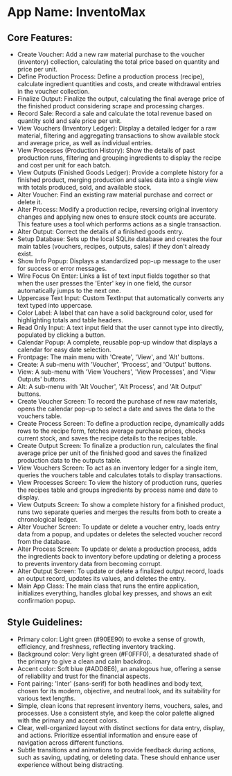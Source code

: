 # **App Name**: InventoMax

## Core Features:

- Create Voucher: Add a new raw material purchase to the voucher (inventory) collection, calculating the total price based on quantity and price per unit.
- Define Production Process: Define a production process (recipe), calculate ingredient quantities and costs, and create withdrawal entries in the voucher collection.
- Finalize Output: Finalize the output, calculating the final average price of the finished product considering scrape and processing charges.
- Record Sale: Record a sale and calculate the total revenue based on quantity sold and sale price per unit.
- View Vouchers (Inventory Ledger): Display a detailed ledger for a raw material, filtering and aggregating transactions to show available stock and average price, as well as individual entries.
- View Processes (Production History): Show the details of past production runs, filtering and grouping ingredients to display the recipe and cost per unit for each batch.
- View Outputs (Finished Goods Ledger): Provide a complete history for a finished product, merging production and sales data into a single view with totals produced, sold, and available stock.
- Alter Voucher: Find an existing raw material purchase and correct or delete it.
- Alter Process: Modify a production recipe, reversing original inventory changes and applying new ones to ensure stock counts are accurate. This feature uses a tool which performs actions as a single transaction.
- Alter Output: Correct the details of a finished goods entry.
- Setup Database: Sets up the local SQLite database and creates the four main tables (vouchers, recipes, outputs, sales) if they don't already exist.
- Show Info Popup: Displays a standardized pop-up message to the user for success or error messages.
- Wire Focus On Enter: Links a list of text input fields together so that when the user presses the 'Enter' key in one field, the cursor automatically jumps to the next one.
- Uppercase Text Input: Custom TextInput that automatically converts any text typed into uppercase.
- Color Label: A label that can have a solid background color, used for highlighting totals and table headers.
- Read Only Input: A text input field that the user cannot type into directly, populated by clicking a button.
- Calendar Popup: A complete, reusable pop-up window that displays a calendar for easy date selection.
- Frontpage: The main menu with 'Create', 'View', and 'Alt' buttons.
- Create: A sub-menu with 'Voucher', 'Process', and 'Output' buttons.
- View: A sub-menu with 'View Vouchers', 'View Processes', and 'View Outputs' buttons.
- Alt: A sub-menu with 'Alt Voucher', 'Alt Process', and 'Alt Output' buttons.
- Create Voucher Screen: To record the purchase of new raw materials, opens the calendar pop-up to select a date and saves the data to the vouchers table.
- Create Process Screen: To define a production recipe, dynamically adds rows to the recipe form, fetches average purchase prices, checks current stock, and saves the recipe details to the recipes table.
- Create Output Screen: To finalize a production run, calculates the final average price per unit of the finished good and saves the finalized production data to the outputs table.
- View Vouchers Screen: To act as an inventory ledger for a single item, queries the vouchers table and calculates totals to display transactions.
- View Processes Screen: To view the history of production runs, queries the recipes table and groups ingredients by process name and date to display.
- View Outputs Screen: To show a complete history for a finished product, runs two separate queries and merges the results from both to create a chronological ledger.
- Alter Voucher Screen: To update or delete a voucher entry, loads entry data from a popup, and updates or deletes the selected voucher record from the database.
- Alter Process Screen: To update or delete a production process, adds the ingredients back to inventory before updating or deleting a process to prevents inventory data from becoming corrupt.
- Alter Output Screen: To update or delete a finalized output record, loads an output record, updates its values, and deletes the entry.
- Main App Class: The main class that runs the entire application, initializes everything, handles global key presses, and shows an exit confirmation popup.

## Style Guidelines:

- Primary color: Light green (#90EE90) to evoke a sense of growth, efficiency, and freshness, reflecting inventory tracking.
- Background color: Very light green (#F0FFF0), a desaturated shade of the primary to give a clean and calm backdrop.
- Accent color: Soft blue (#ADD8E6), an analogous hue, offering a sense of reliability and trust for the financial aspects.
- Font pairing: 'Inter' (sans-serif) for both headlines and body text, chosen for its modern, objective, and neutral look, and its suitability for various text lengths.
- Simple, clean icons that represent inventory items, vouchers, sales, and processes. Use a consistent style, and keep the color palette aligned with the primary and accent colors.
- Clear, well-organized layout with distinct sections for data entry, display, and actions. Prioritize essential information and ensure ease of navigation across different functions.
- Subtle transitions and animations to provide feedback during actions, such as saving, updating, or deleting data. These should enhance user experience without being distracting.